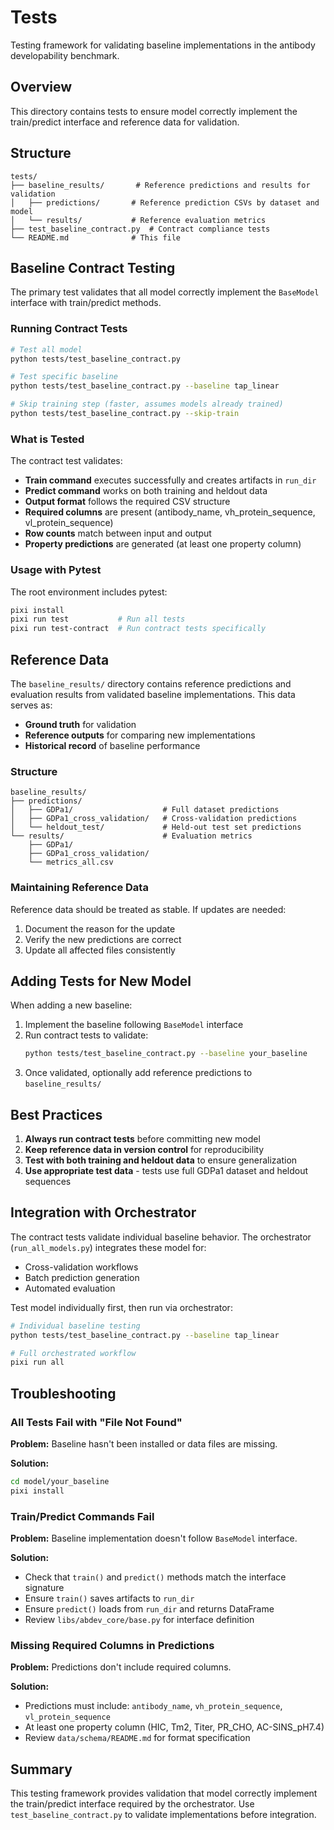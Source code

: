 # Tests

Testing framework for validating baseline implementations in the antibody developability benchmark.

## Overview

This directory contains tests to ensure model correctly implement the train/predict interface and reference data for validation.

## Structure

```
tests/
├── baseline_results/       # Reference predictions and results for validation
│   ├── predictions/       # Reference prediction CSVs by dataset and model
│   └── results/           # Reference evaluation metrics
├── test_baseline_contract.py  # Contract compliance tests
└── README.md              # This file
```

## Baseline Contract Testing

The primary test validates that all model correctly implement the `BaseModel` interface with train/predict methods.

### Running Contract Tests

```bash
# Test all model
python tests/test_baseline_contract.py

# Test specific baseline
python tests/test_baseline_contract.py --baseline tap_linear

# Skip training step (faster, assumes models already trained)
python tests/test_baseline_contract.py --skip-train
```

### What is Tested

The contract test validates:
- **Train command** executes successfully and creates artifacts in `run_dir`
- **Predict command** works on both training and heldout data
- **Output format** follows the required CSV structure
- **Required columns** are present (antibody_name, vh_protein_sequence, vl_protein_sequence)
- **Row counts** match between input and output
- **Property predictions** are generated (at least one property column)

### Usage with Pytest

The root environment includes pytest:

```bash
pixi install
pixi run test           # Run all tests
pixi run test-contract  # Run contract tests specifically
```

## Reference Data

The `baseline_results/` directory contains reference predictions and evaluation results from validated baseline implementations. This data serves as:

- **Ground truth** for validation
- **Reference outputs** for comparing new implementations
- **Historical record** of baseline performance

### Structure

```
baseline_results/
├── predictions/
│   ├── GDPa1/                    # Full dataset predictions
│   ├── GDPa1_cross_validation/   # Cross-validation predictions
│   └── heldout_test/             # Held-out test set predictions
└── results/                      # Evaluation metrics
    ├── GDPa1/
    ├── GDPa1_cross_validation/
    └── metrics_all.csv
```

### Maintaining Reference Data

Reference data should be treated as stable. If updates are needed:
1. Document the reason for the update
2. Verify the new predictions are correct
3. Update all affected files consistently

## Adding Tests for New Model

When adding a new baseline:

1. Implement the baseline following `BaseModel` interface
2. Run contract tests to validate:
   ```bash
   python tests/test_baseline_contract.py --baseline your_baseline
   ```
3. Once validated, optionally add reference predictions to `baseline_results/`

## Best Practices

1. **Always run contract tests** before committing new model
2. **Keep reference data in version control** for reproducibility
3. **Test with both training and heldout data** to ensure generalization
4. **Use appropriate test data** - tests use full GDPa1 dataset and heldout sequences

## Integration with Orchestrator

The contract tests validate individual baseline behavior. The orchestrator (`run_all_models.py`) integrates these model for:
- Cross-validation workflows
- Batch prediction generation
- Automated evaluation

Test model individually first, then run via orchestrator:
```bash
# Individual baseline testing
python tests/test_baseline_contract.py --baseline tap_linear

# Full orchestrated workflow
pixi run all
```

## Troubleshooting

### All Tests Fail with "File Not Found"

**Problem:** Baseline hasn't been installed or data files are missing.

**Solution:**
```bash
cd model/your_baseline
pixi install
```

### Train/Predict Commands Fail

**Problem:** Baseline implementation doesn't follow `BaseModel` interface.

**Solution:**
- Check that `train()` and `predict()` methods match the interface signature
- Ensure `train()` saves artifacts to `run_dir`
- Ensure `predict()` loads from `run_dir` and returns DataFrame
- Review `libs/abdev_core/base.py` for interface definition

### Missing Required Columns in Predictions

**Problem:** Predictions don't include required columns.

**Solution:**
- Predictions must include: `antibody_name`, `vh_protein_sequence`, `vl_protein_sequence`
- At least one property column (HIC, Tm2, Titer, PR_CHO, AC-SINS_pH7.4)
- Review `data/schema/README.md` for format specification

## Summary

This testing framework provides validation that model correctly implement the train/predict interface required by the orchestrator. Use `test_baseline_contract.py` to validate implementations before integration.

